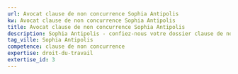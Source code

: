 ```yaml
---
url: Avocat clause de non concurrence Sophia Antipolis
kw: Avocat clause de non concurrence Sophia Antipolis
title: Avocat clause de non concurrence Sophia Antipolis
description: Sophia Antipolis - confiez-nous votre dossier clause de non concurrence
tag_ville: Sophia Antipolis
competence: clause de non concurrence
expertise: droit-du-travail
extertise_id: 3
---
```

